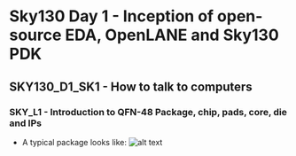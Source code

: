 # Sky130 Day 1 - Inception of open-source EDA, OpenLANE and Sky130 PDK

## SKY130_D1_SK1 - How to talk to computers

### SKY_L1 - Introduction to QFN-48 Package, chip, pads, core, die and IPs

- A typical package looks like:
  ![alt text]([https://github.com//image.jpg?raw=true](https://github.com/rdaryani3/vsd-soc-design/commit/1ff053804ed202979a2d62d2759b20413380114b))





